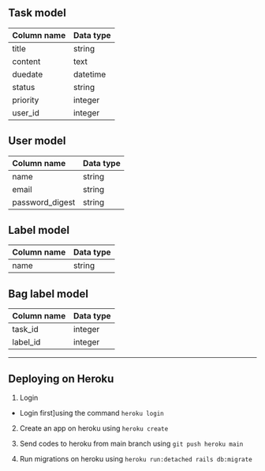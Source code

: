 ## Task model
| Column name | Data type |
|:------------|:-----------|
| title       | string     |
| content     | text       |
| duedate     | datetime   |
| status      | string     |
| priority    | integer    |
| user_id     | integer    |
## User model
| Column name | Data type |
|:----------------|:-----------|
| name            | string     |
| email           | string     |
| password_digest | string     |
## Label model
| Column name | Data type |
|:------------|:-----------|
| name           | string     |
##  Bag label model
| Column name | Data type |
|:------------|:-----------|
| task_id     | integer    |
| label_id    | integer    |
*****

## Deploying on Heroku

1. Login
 - Login first]using the command
 ```heroku login ```


2. Create an app on heroku using
  ```heroku create```


3. Send codes to heroku from main branch using
  ```git push heroku main ```


4. Run migrations on heroku using
  ```heroku run:detached rails db:migrate```

